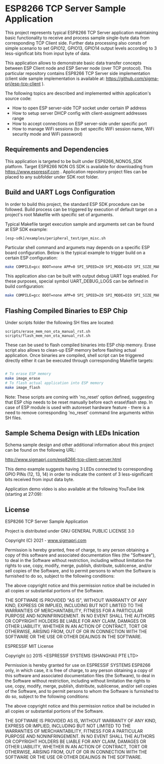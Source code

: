 ESP8266 TCP Server Sample Application
==============

This project represents typical ESP8266 TCP Server application maintaining basic functionality
to receive and process sample single-byte data from corresponding TCP Client side.
Further data processing also consts of simple scenario to set GPIO12, GPIO13, GPIO14 output levels
according to 3 less-significat bits from input byte of data.

This application allows to demonstrate basic data transfer concepts between ESP Client node
and ESP Server node (over TCP protocol).
This particular repository contains ESP8266 TCP Server side implementation
(client side sample implementation is available at: https://github.com/sigma-prj/esp-tcp-client ).

The following topics are described and implemented within application's source code:
 * How to open ESP server-side TCP socket under certain IP address
 * How to setup server DHCP config with client-assigment addresses range
 * How to accept connections on ESP server-side under specific port
 * How to manage WiFi sessions (to set specific WiFi session name, WiFi security mode and WiFi password)

Requirements and Dependencies
-----------------------------

This application is targeted to be built under ESP8266_NONOS_SDK platform.
Target ESP8266 NON OS SDK is available for downloading from https://www.espressif.com .
Application repository project files can be placed to any subfolder under SDK root folder.

Build and UART Logs Configuration
-----------------------------

In order to build this project, the standard ESP SDK procedure can be followed.
Build process can be triggered by execution of default target on a project's root Makefile
with specific set of arguments.

Typical Makefile target execution sample and arguments set can be found at ESP SDK example:
```
[esp-sdk]/examples/peripheral_test/gen_misc.sh
```

Particular shell command and argumets may depends on a specific ESP board configuration.
Below is the typical example to trigger build on a certain ESP configuration:

```sh
make COMPILE=gcc BOOT=none APP=0 SPI_SPEED=20 SPI_MODE=DIO SPI_SIZE_MAP=4 FLAVOR=release
```

This application also can be built with output debug UART logs enabled.
For these purposes, special symbol UART_DEBUG_LOGS can be defined in build configuration:

```sh
make COMPILE=gcc BOOT=none APP=0 SPI_SPEED=20 SPI_MODE=DIO SPI_SIZE_MAP=4 FLAVOR=release UNIVERSAL_TARGET_DEFINES=-DUART_DEBUG_LOGS
```

Flashing Compiled Binaries to ESP Chip
-----------------------------

Under scripts folder the following SH files are located:

```
scripts/erase_mem_non_ota_manual_rst.sh
scripts/flash_mem_non_ota_manual_rst.sh
```

These can be used to flash compiled binaries into ESP chip memory.
Erase script also allows to clean-up ESP memory before flashing actual application.
Once binaries are compiled, shell script can be triggered directly either it can be executed through corresponding Makefile targets:

```sh

# To erase ESP memory
make image_erase
# To flash actual application into ESP memory
make image_flash


```

Note: These scripts are coming with 'no_reset' option defined, suggesting that ESP chip needs to be reset manually before each erase\flash step.
In case of ESP module is used with autoreset hardware feature - there is a need to remove corresponding 'no_reset' command line arguments within SH files.

Sample Schema Design with LEDs Inication
-----------------------------

Schema sample design and other additional information about this project can be found on the following URL:

http://www.sigmaprj.com/esp8266-tcp-client-server.html

This demo example suggests having 3 LEDs connected to corresponding GPIO PINs (12, 13, 14) in order
to indicate the content of 3 less-significant bits received from input data byte.

Application demo video is also available at the following YouTube link (starting at 27:09):

License
-----------------------------

ESP8266 TCP Server Sample Application

Project is distributed under GNU GENERAL PUBLIC LICENSE 3.0

Copyright (C) 2021 - www.sigmaprj.com

Permission is hereby granted, free of charge, to any person obtaining
a copy of this software and associated documentation files (the
"Software"), to deal in the Software without restriction, including
without limitation the rights to use, copy, modify, merge, publish,
distribute, sublicense, and/or sell copies of the Software, and to
permit persons to whom the Software is furnished to do so, subject to
the following conditions:

The above copyright notice and this permission notice shall be
included in all copies or substantial portions of the Software.

THE SOFTWARE IS PROVIDED "AS IS", WITHOUT WARRANTY OF ANY KIND,
EXPRESS OR IMPLIED, INCLUDING BUT NOT LIMITED TO THE WARRANTIES OF
MERCHANTABILITY, FITNESS FOR A PARTICULAR PURPOSE AND NONINFRINGEMENT.
IN NO EVENT SHALL THE AUTHORS OR COPYRIGHT HOLDERS BE LIABLE FOR ANY
CLAIM, DAMAGES OR OTHER LIABILITY, WHETHER IN AN ACTION OF CONTRACT,
TORT OR OTHERWISE, ARISING FROM, OUT OF OR IN CONNECTION WITH THE
SOFTWARE OR THE USE OR OTHER DEALINGS IN THE SOFTWARE.

ESPRESSIF MIT License

Copyright (c) 2015 <ESPRESSIF SYSTEMS (SHANGHAI) PTE LTD>

Permission is hereby granted for use on ESPRESSIF SYSTEMS ESP8266 only, in which case, it is free of charge, to any person obtaining a copy of this software and associated documentation files (the Software), to deal in the Software without restriction, including without limitation the rights to use, copy, modify, merge, publish, distribute, sublicense, and/or sell copies of the Software, and to permit persons to whom the Software is furnished to do so, subject to the following conditions:

The above copyright notice and this permission notice shall be included in all copies or substantial portions of the Software.

THE SOFTWARE IS PROVIDED AS IS, WITHOUT WARRANTY OF ANY KIND, EXPRESS OR IMPLIED, INCLUDING BUT NOT LIMITED TO THE WARRANTIES OF MERCHANTABILITY, FITNESS FOR A PARTICULAR PURPOSE AND NONINFRINGEMENT. IN NO EVENT SHALL THE AUTHORS OR COPYRIGHT HOLDERS BE LIABLE FOR ANY CLAIM, DAMAGES OR OTHER LIABILITY, WHETHER IN AN ACTION OF CONTRACT, TORT OR OTHERWISE, ARISING FROM, OUT OF OR IN CONNECTION WITH THE SOFTWARE OR THE USE OR OTHER DEALINGS IN THE SOFTWARE.

